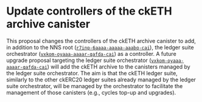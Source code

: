 # Update controllers of the ckETH archive canister

This proposal changes the controllers of the ckETH archive canister to add, in addition to the NNS root ([`r7inp-6aaaa-aaaaa-aaabq-cai`](https://dashboard.internetcomputer.org/canister/r7inp-6aaaa-aaaaa-aaabq-cai)), the ledger suite orchestrator ([`vxkom-oyaaa-aaaar-qafda-cai`](https://dashboard.internetcomputer.org/canister/vxkom-oyaaa-aaaar-qafda-cai)) as a controller.
A future upgrade proposal targeting the ledger suite orchestrator ([`vxkom-oyaaa-aaaar-qafda-cai`](https://dashboard.internetcomputer.org/canister/vxkom-oyaaa-aaaar-qafda-cai)) will add the ckETH archive to the canisters managed by the ledger suite orchestrator. The aim is that the ckETH ledger suite, similarly to the other ckERC20 ledger suites already managed by the ledger suite orchestrator, will be managed by the orchestrator to facilitate the management of those canisters (e.g., cycles top-up and upgrades).
